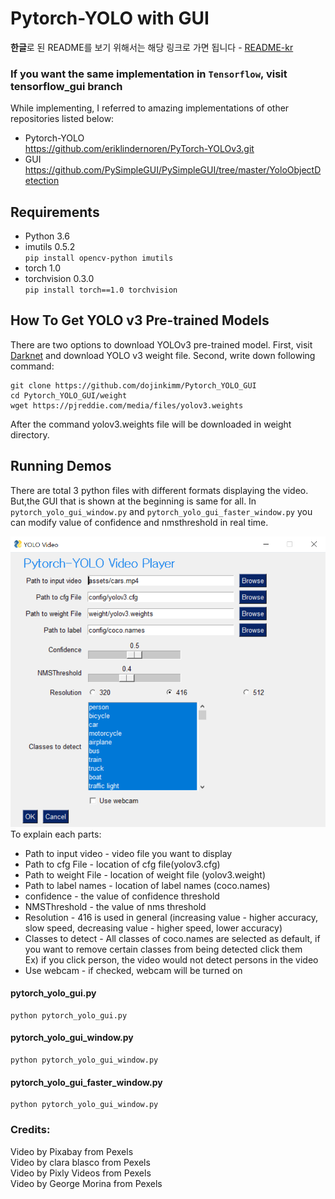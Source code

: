 # Pytorch-YOLO with GUI
**한글**로 된 README를 보기 위해서는 해당 링크로 가면 됩니다 - [README-kr](/readme/README-kr.md)

### If you want the same implementation in `Tensorflow`, visit tensorflow_gui branch


While implementing, I referred to amazing implementations of other repositories listed below: 

* Pytorch-YOLO <br/>
https://github.com/eriklindernoren/PyTorch-YOLOv3.git<br/>
* GUI <br/>
https://github.com/PySimpleGUI/PySimpleGUI/tree/master/YoloObjectDetection<br/> 


## Requirements

* Python 3.6
* imutils 0.5.2<br> 
```pip install opencv-python imutils```
* torch 1.0
* torchvision 0.3.0<br>
```pip install torch==1.0 torchvision```


## How To Get YOLO v3 Pre-trained Models
There are two options to download YOLOv3 pre-trained model. First, visit [Darknet](https://pjreddie.com/darknet/yolo/) and download YOLO v3 weight file.
Second, write down following command:
```Shell
git clone https://github.com/dojinkimm/Pytorch_YOLO_GUI
cd Pytorch_YOLO_GUI/weight
wget https://pjreddie.com/media/files/yolov3.weights
```
After the command yolov3.weights file will be downloaded in weight directory.

## Running Demos
There are total 3 python files with different formats displaying the video. But,the GUI that is shown at the beginning is same for all.
In `pytorch_yolo_gui_window.py` and `pytorch_yolo_gui_faster_window.py` you can modify value of confidence and nmsthreshold in real time.
<div align="center">
    <img src="readme/yolo_player.png" width="600px"/>
</div>
To explain each parts:

* Path to input video - video file you want to display
* Path to cfg File - location of cfg file(yolov3.cfg)
* Path to weight File - location of weight file (yolov3.weight)
* Path to label names - location of label names (coco.names) 
* confidence - the value of confidence threshold
* NMSThreshold - the value of nms threshold
* Resolution - 416 is used in general (increasing value - higher accuracy, slow speed, decreasing value - higher speed, lower accuracy)
* Classes to detect - All classes of coco.names are selected as default, if you want to remove certain classes from being detected click them<br/>
Ex) if you click person, the video would not detect persons in the video<br/>
* Use webcam - if checked, webcam will be turned on<br/>

#### pytorch_yolo_gui.py
```Shell
python pytorch_yolo_gui.py
```

<div align="center>
    <img src="readme/yolo_no_window.png" width="600px"/>
</div>

#### pytorch_yolo_gui_window.py
```Shell
python pytorch_yolo_gui_window.py
```

<div align="center>
    <img src="readme/yolo_window.png" width="600px"/>
</div>

#### pytorch_yolo_gui_faster_window.py
```Shell
python pytorch_yolo_gui_window.py
```

<div align="center>
    <img src="readme/yolo_faster_window.png" width="600px"/>
</div>


### Credits:
Video by Pixabay from Pexels<br/>
Video by clara blasco from Pexels <br/>
Video by Pixly Videos from Pexels<br/>
Video by George Morina from Pexels <br/>
